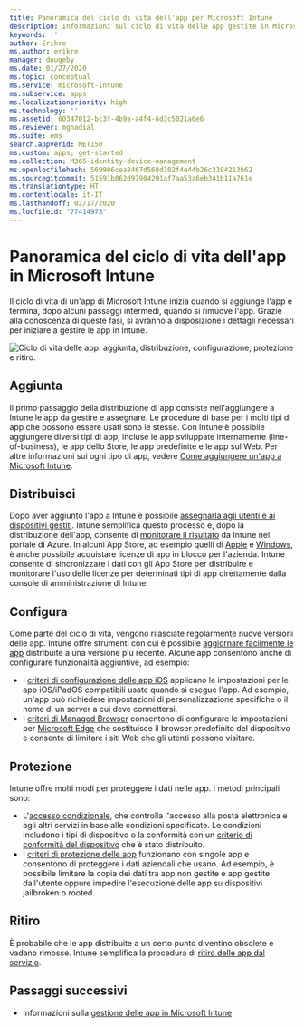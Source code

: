 ```yaml
---
title: Panoramica del ciclo di vita dell'app per Microsoft Intune
description: Informazioni sul ciclo di vita delle app gestite in Microsoft Intune. Il ciclo di vita delle app include l'aggiunta, la distribuzione, la configurazione, la protezione e il ritiro delle app.
keywords: ''
author: Erikre
ms.author: erikre
manager: dougeby
ms.date: 01/27/2020
ms.topic: conceptual
ms.service: microsoft-intune
ms.subservice: apps
ms.localizationpriority: high
ms.technology: ''
ms.assetid: 60347012-bc3f-4b9a-a4f4-6d3c5021a6e6
ms.reviewer: mghadial
ms.suite: ems
search.appverid: MET150
ms.custom: apps; get-started
ms.collection: M365-identity-device-management
ms.openlocfilehash: 569906cea8467d568d302f4e44b26c3394213b62
ms.sourcegitcommit: 51591b862d97904291af7aa53a6eb341b11a761e
ms.translationtype: HT
ms.contentlocale: it-IT
ms.lasthandoff: 02/17/2020
ms.locfileid: "77414973"
---
```

# <a name="overview-of-the-app-lifecycle-in-microsoft-intune"></a>Panoramica del ciclo di vita dell'app in Microsoft Intune

Il ciclo di vita di un'app di Microsoft Intune inizia quando si aggiunge l'app e termina, dopo alcuni passaggi intermedi, quando si rimuove l'app. Grazie alla conoscenza di queste fasi, si avranno a disposizione i dettagli necessari per iniziare a gestire le app in Intune.

![Ciclo di vita delle app: aggiunta, distribuzione, configurazione, protezione e ritiro.](./media/app-lifecycle/app-lifecycle.png "Ciclo di vita delle app in Intune")

## <a name="add"></a>Aggiunta

Il primo passaggio della distribuzione di app consiste nell'aggiungere a Intune le app da gestire e assegnare. Le procedure di base per i molti tipi di app che possono essere usati sono le stesse. Con Intune è possibile aggiungere diversi tipi di app, incluse le app sviluppate internamente (line-of-business), le app dello Store, le app predefinite e le app sul Web. Per altre informazioni sui ogni tipo di app, vedere [Come aggiungere un'app a Microsoft Intune](apps-add.md).

## <a name="deploy"></a>Distribuisci

Dopo aver aggiunto l'app a Intune è possibile [assegnarla agli utenti e ai dispositivi gestiti](apps-deploy.md). Intune semplifica questo processo e, dopo la distribuzione dell'app, consente di [monitorare il risultato](apps-monitor.md) da Intune nel portale di Azure. In alcuni App Store, ad esempio quelli di [Apple](vpp-apps-ios.md) e [Windows](windows-store-for-business.md), è anche possibile acquistare licenze di app in blocco per l'azienda. Intune consente di sincronizzare i dati con gli App Store per distribuire e monitorare l'uso delle licenze per determinati tipi di app direttamente dalla console di amministrazione di Intune.

## <a name="configure"></a>Configura

Come parte del ciclo di vita, vengono rilasciate regolarmente nuove versioni delle app. Intune offre strumenti con cui è possibile [aggiornare facilmente le app](apps-add.md) distribuite a una versione più recente. Alcune app consentono anche di configurare funzionalità aggiuntive, ad esempio:

- I [criteri di configurazione delle app iOS](app-configuration-policies-use-ios.md) applicano le impostazioni per le app iOS/iPadOS compatibili usate quando si esegue l'app. Ad esempio, un'app può richiedere impostazioni di personalizzazione specifiche o il nome di un server a cui deve connettersi.
- I [criteri di Managed Browser](app-configuration-managed-browser.md) consentono di configurare le impostazioni per [Microsoft Edge](~/apps/apps-supported-intune-apps.md#microsoft-apps) che sostituisce il browser predefinito del dispositivo e consente di limitare i siti Web che gli utenti possono visitare.

## <a name="protect"></a>Protezione

Intune offre molti modi per proteggere i dati nelle app. I metodi principali sono:

- L'[accesso condizionale](../protect/conditional-access.md), che controlla l'accesso alla posta elettronica e agli altri servizi in base alle condizioni specificate. Le condizioni includono i tipi di dispositivo o la conformità con un [criterio di conformità del dispositivo](../protect/device-compliance-get-started.md) che è stato distribuito.
- I [criteri di protezione delle app](app-protection-policy.md) funzionano con singole app e consentono di proteggere i dati aziendali che usano. Ad esempio, è possibile limitare la copia dei dati tra app non gestite e app gestite dall'utente oppure impedire l'esecuzione delle app su dispositivi jailbroken o rooted.

## <a name="retire"></a>Ritiro

È probabile che le app distribuite a un certo punto diventino obsolete e vadano rimosse. Intune semplifica la procedura di [ritiro delle app dal servizio](../remote-actions/device-management.md).

## <a name="next-steps"></a>Passaggi successivi

- Informazioni sulla [gestione delle app in Microsoft Intune](app-management.md)
